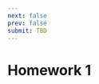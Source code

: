```yaml
---
next: false
prev: false
submit: TBD
---
```

# Homework 1
<!--@include: ../../../parts/setup-gh-cli.md -->
